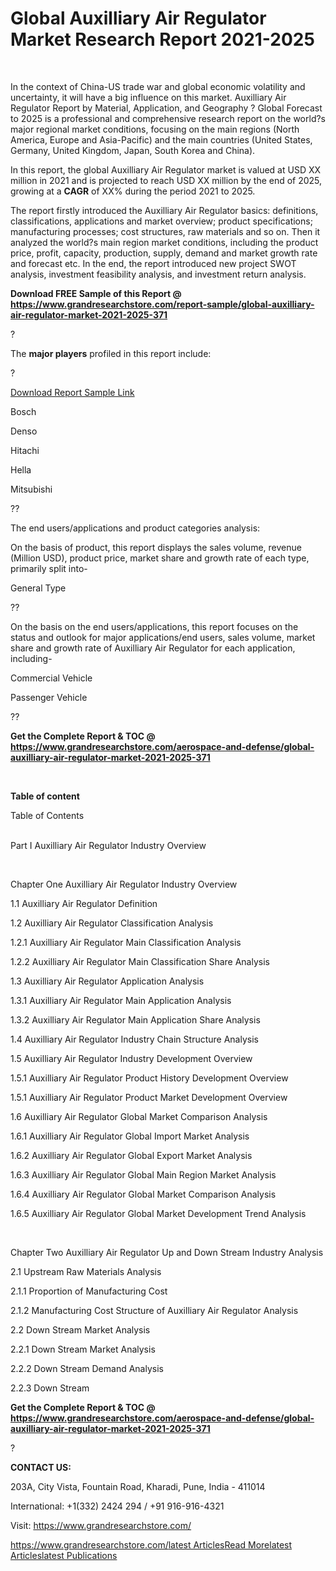 <h1>Global Auxilliary Air Regulator Market Research Report 2021-2025</h1><br/><p>In the context of China-US trade war and global economic volatility and uncertainty, it will have a big influence on this market. Auxilliary Air Regulator Report by Material, Application, and Geography ? Global Forecast to 2025 is a professional and comprehensive research report on the world?s major regional market conditions, focusing on the main regions (North America, Europe and Asia-Pacific) and the main countries (United States, Germany, United Kingdom, Japan, South Korea and China).</p>
 
 
 
 <p>In this report, the global Auxilliary Air Regulator market is valued at USD XX million in 2021 and is projected to reach USD XX million by the end of 2025, growing at a <strong>CAGR</strong> of XX% during the period 2021 to 2025.</p>
 
 
 
 <p>The report firstly introduced the Auxilliary Air Regulator basics: definitions, classifications, applications and market overview; product specifications; manufacturing processes; cost structures, raw materials and so on. Then it analyzed the world?s main region market conditions, including the product price, profit, capacity, production, supply, demand and market growth rate and forecast etc. In the end, the report introduced new project SWOT analysis, investment feasibility analysis, and investment return analysis.</p>
 
 
 
 <div><b>Download FREE Sample of this Report @ <a href="https://www.grandresearchstore.com/report-sample/global-auxilliary-air-regulator-market-2021-2025-371">https://www.grandresearchstore.com/report-sample/global-auxilliary-air-regulator-market-2021-2025-371</a></b></div>
 
 
 
 <p>? </p>
 
 
 
 <p>The <strong>major players</strong> profiled in this report include:</p>
 
 
 
 <p>? </p>
 
 
 
 <p><a href="https://www.grandresearchstore.com/mr-admin/report-sample/global-auxilliary-air-regulator-market-2021-2025-371">Download Report Sample Link</a></p>
 
 
 
 <p>Bosch</p>
 
 
 
 <p>Denso</p>
 
 
 
 <p>Hitachi</p>
 
 
 
 <p>Hella</p>
 
 
 
 <p>Mitsubishi</p>
 
 
 
 <p>??</p>
 
 
 
 <p>The end users/applications and product categories analysis:</p>
 
 
 
 <p>On the basis of product, this report displays the sales volume, revenue (Million USD), product price, market share and growth rate of each type, primarily split into-</p>
 
 
 
 <p>General Type</p>
 
 
 
 <p>??</p>
 
 
 
 <p>On the basis on the end users/applications, this report focuses on the status and outlook for major applications/end users, sales volume, market share and growth rate of Auxilliary Air Regulator for each application, including-</p>
 
 
 
 <p>Commercial Vehicle</p>
 
 
 
 <p>Passenger Vehicle</p>
 
 
 
 <p>??</p>
 
 
 
 <div><b>Get the Complete Report & TOC @ <a href="https://www.grandresearchstore.com/aerospace-and-defense/global-auxilliary-air-regulator-market-2021-2025-371">https://www.grandresearchstore.com/aerospace-and-defense/global-auxilliary-air-regulator-market-2021-2025-371</a></b></div>
 
 
 
 <p><br />
 
 <b>Table of content</b></p>
 
 
 
 <p>Table of Contents<br />
 
 <br />
 
 Part I Auxilliary Air Regulator Industry Overview<br />
 
 <br />
 
 Chapter One Auxilliary Air Regulator Industry Overview<br />
 
 1.1 Auxilliary Air Regulator Definition<br />
 
 1.2 Auxilliary Air Regulator Classification Analysis<br />
 
 1.2.1 Auxilliary Air Regulator Main Classification Analysis<br />
 
 1.2.2 Auxilliary Air Regulator Main Classification Share Analysis<br />
 
 1.3 Auxilliary Air Regulator Application Analysis<br />
 
 1.3.1 Auxilliary Air Regulator Main Application Analysis<br />
 
 1.3.2 Auxilliary Air Regulator Main Application Share Analysis<br />
 
 1.4 Auxilliary Air Regulator Industry Chain Structure Analysis<br />
 
 1.5 Auxilliary Air Regulator Industry Development Overview<br />
 
 1.5.1 Auxilliary Air Regulator Product History Development Overview<br />
 
 1.5.1 Auxilliary Air Regulator Product Market Development Overview<br />
 
 1.6 Auxilliary Air Regulator Global Market Comparison Analysis<br />
 
 1.6.1 Auxilliary Air Regulator Global Import Market Analysis<br />
 
 1.6.2 Auxilliary Air Regulator Global Export Market Analysis<br />
 
 1.6.3 Auxilliary Air Regulator Global Main Region Market Analysis<br />
 
 1.6.4 Auxilliary Air Regulator Global Market Comparison Analysis<br />
 
 1.6.5 Auxilliary Air Regulator Global Market Development Trend Analysis<br />
 
 <br />
 
 Chapter Two Auxilliary Air Regulator Up and Down Stream Industry Analysis<br />
 
 2.1 Upstream Raw Materials Analysis<br />
 
 2.1.1 Proportion of Manufacturing Cost<br />
 
 2.1.2 Manufacturing Cost Structure of Auxilliary Air Regulator Analysis<br />
 
 2.2 Down Stream Market Analysis<br />
 
 2.2.1 Down Stream Market Analysis<br />
 
 2.2.2 Down Stream Demand Analysis<br />
 
 2.2.3 Down Stream</p>
 
 
 
 <div><b>Get the Complete Report & TOC @ <a href="https://www.grandresearchstore.com/aerospace-and-defense/global-auxilliary-air-regulator-market-2021-2025-371">https://www.grandresearchstore.com/aerospace-and-defense/global-auxilliary-air-regulator-market-2021-2025-371</a></b></div>
 
 
 
 <p>? </p>
 
 
 
 <p><b>CONTACT US:</b><br />
 
 203A, City Vista, Fountain Road, Kharadi, Pune, India - 411014<br />
 
 International: +1(332) 2424 294 / +91 916-916-4321<br />
 
 Visit: <a href="https://www.grandresearchstore.com/">https://www.grandresearchstore.com/</a><br />
 
 <a href="https://gyeongbokgung.com">https://www.grandresearchstore.com/</a><a href="https://hallyeomaritime.com">latest Articles</a><a href="https://jingwansa.com">Read More</a><a href="https://nguoiviet.jp/">latest Articles</a><a href="https://www.intelmarketresearch.com/">latest Publications</a></p>